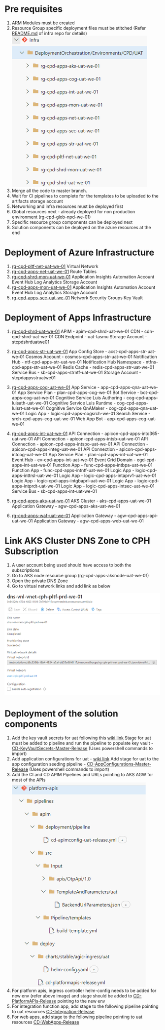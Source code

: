 # Pre requisites
1. ARM Modules must be created
1. Resource Group specific deployment files must be stitched
(Refer [README.md](https://dev.azure.com/TASMUCP/TASMU%20Central%20Platform/_git/infra?path=%2FREADME.md&_a=preview) of infra repo for details)
![image.png](/.attachments/image-86e9559c-b9eb-4af6-a652-35a13fad1574.png)
1. Merge all the code to master branch.
1. Wait for CI pipelines to complete for the templates to be uploaded to the artifacts storage account
1. Networking and infra resources must be deployed first
1. Global resources next - already deployed for non production environment (rg-cpd-glob-npd-we-01)
1. Specific resource group components can be deployed next
1. Solution components can be deployed on the azure resources at the end

# Deployment of Azure Infrastructure
1. [rg-cpd-pltf-net-uat-we-01](https://dev.azure.com/TASMUCP/TASMU%20Central%20Platform/_build?definitionId=355)
Virtual Network
1. [rg-cpd-apps-net-uat-we-01](https://dev.azure.com/TASMUCP/TASMU%20Central%20Platform/_build?definitionId=343)
Route Tables
1. [rg-cpd-shrd-mon-uat-we-01](https://dev.azure.com/TASMUCP/TASMU%20Central%20Platform/_build?definitionId=454)
Application Insights
Automation Account
Event Hub
Log Analytics
Storage Account
1. [rg-cpd-apps-mon-uat-we-01](https://dev.azure.com/TASMUCP/TASMU%20Central%20Platform/_build?definitionId=394)
Application Insights
Automation Account
Event Hub
Log Analytics
Storage Account
1. [rg-cpd-apps-sec-uat-we-01](https://dev.azure.com/TASMUCP/TASMU%20Central%20Platform/_build?definitionId=344)
Network Security Groups
Key Vault

# Deployment of Apps Infrastructure
1. [rg-cpd-shrd-uat-we-01](https://dev.azure.com/TASMUCP/TASMU%20Central%20Platform/_build?definitionId=500)
APIM - apim-cpd-shrd-uat-we-01
CDN - cdn-cpd-shrd-uat-we-01
CDN Endpoint - uat-tasmu
Storage Account - stcpdshrduatwe01

1. [rg-cpd-apps-str-uat-we-01](https://dev.azure.com/TASMUCP/TASMU%20Central%20Platform/_build?definitionId=499)
App Config Store - acst-cpd-apps-str-uat-we-01
Cosmos Account - cosmos-cpd-apps-str-uat-we-01
Notification Hub - ntf-cpd-apps-str-uat-we-01
Notification Hub Namespace - ntfns-cpd-apps-str-uat-we-01
Redis Cache - redis-cpd-apps-str-uat-we-01
Service Bus - sb-cpd-apps-strntf-uat-we-01
Storage Account - stcpdappsstruatwe01
1. [rg-cpd-apps-cog-uat-we-01](https://dev.azure.com/TASMUCP/TASMU%20Central%20Platform/_build?definitionId=497)
App Service - app-cpd-apps-qna-uat-we-01
App Service Plan - plan-cpd-apps-cog-we-01
Bot Service - bot-cpd-apps-cog-uat-we-01
Cognitive Service Luis Authoring - cog-cpd-apps-luisath-uat-we-01
Cognitive Service Luis Runtime - cog-cpd-apps-luisrt-uat-we-01
Cognitive Service QnAMaker - cog-cpd-apps-qna-uat-we-01 
Logic App -	logic-cpd-apps-cogsrch-we-01
Search Service - srch-cpd-apps-cog-uat-we-01
Web App Bot - app-cpd-apps-cog-uat-we-01
1. [rg-cpd-apps-int-uat-we-01](https://dev.azure.com/TASMUCP/TASMU%20Central%20Platform/_build?definitionId=498)
API Connection - apicon-cpd-apps-into365-uat-we-01
API Connection - apicon-cpd-apps-intsb-uat-we-01
API Connection - apicon-cpd-apps-intspo-uat-we-01
API Connection - apicon-cpd-apps-integ-uat-we-01
API Connection - apicon-cpd-apps-intcog-uat-we-01
App Service Plan - plan-cpd-apps-int-uat-we-01
Event Hub - ev-cpd-apps-int-uat-we-01
Event Grid Domain - egd-cpd-apps-int-uat-we-01
Function App - func-cpd-apps-intbpa-uat-we-01
Function App - func-cpd-apps-intntf-uat-we-01
Logic App - logic-cpd-apps-inttrsl-uat-we-01
Logic App - logic-cpd-apps-intaprv1-uat-we-01
Logic App - logic-cpd-apps-intgbaprl-uat-we-01
Logic App - logic-cpd-apps-intprdt-uat-we-01
Logic App - logic-cpd-apps-intsec-uat-we-01
Service Bus - sb-cpd-apps-int-uat-we-01
1. [rg-cpd-apps-aks-uat-we-01](https://dev.azure.com/TASMUCP/TASMU%20Central%20Platform/_build?definitionId=496)
AKS Cluster - aks-cpd-apps-uat-we-01
Application Gateway - agw-cpd-apps-aks-uat-we-01
1. [rg-cpd-apps-waf-uat-we-01](https://dev.azure.com/TASMUCP/TASMU%20Central%20Platform/_build?definitionId=621)
Application Gateway - agw-cpd-apps-api-uat-we-01
Application Gateway - agw-cpd-apps-web-uat-we-01


# Link AKS Cluster DNS Zone to CPH Subscription
1. A user account being used should have access to both the subscriptions 
1. Go to AKS node resource group (rg-cpd-apps-aksnode-uat-we-01)
1. Open the private DNS Zone
1. Go to virtual network links and add link as below

![image.png](/.attachments/image-313a362b-dc66-4d5c-989b-61b8579b90a5.png)

# Deployment of the solution components
1. Add the key vault secrets for uat following this [wiki link](https://dev.azure.com/TASMUCP/TASMU%20Central%20Platform/_git/infra?anchor=adding-secrets-and-certificates-to-key-vault)
Stage for uat must be added to pipeline and run the pipeline to populate key vault - [CD-KeyVaultSecrets-Master-Release](https://dev.azure.com/TASMUCP/TASMU%20Central%20Platform/_build?definitionId=337) (Uses powershell commands to import)
1. Add application configurations for uat  - [wiki link](https://dev.azure.com/TASMUCP/TASMU%20Central%20Platform/_git/infra?anchor=adding-configurations-to-app-config-store)
Add stage for uat to the app configuration seeding pipeline - [CD-AppConfigurations-Master-Release](https://dev.azure.com/TASMUCP/TASMU%20Central%20Platform/_build?definitionId=406) (Uses powershell commands to import)
1. Add the CI and CD APIM Pipelines and URLs pointing to AKS AGW for most of the APIs
![image.png](/.attachments/image-9b9f0d1d-d858-4764-aa2a-a2f6e477f0cd.png)
1. For platform apis, ingress controller helm-config needs to be added for new env (refer above image) and stage should be added to [CD-PlatformAPIs-Release](https://dev.azure.com/TASMUCP/TASMU%20Central%20Platform/_build?definitionId=141) pointing to the new env
1. For integration function app, add stage to the following pipeline pointing to uat resources
[CD-Integration-Release](https://dev.azure.com/TASMUCP/TASMU%20Central%20Platform/_build?definitionId=301)
1. For web apps, add stage to the following pipeline pointing to uat resources
[CD-WebApps-Release](https://dev.azure.com/TASMUCP/TASMU%20Central%20Platform/_build?definitionId=130)